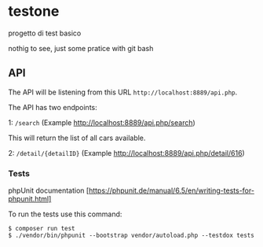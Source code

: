 # testone
progetto di test basico

nothig to see, just some pratice with git bash


## API
The API will be listening from this URL `http://localhost:8889/api.php`.

The API has two endpoints:

1: `/search` (Example [http://localhost:8889/api.php/search](http://localhost:8889/api.php/search))

This will return the list of all cars available.

2: `/detail/{detailID}` (Example [http://localhost:8889/api.php/detail/616](http://localhost:8889/api.php/detail/616))

### Tests
phpUnit documentation [https://phpunit.de/manual/6.5/en/writing-tests-for-phpunit.html]

To run the tests use this command:

```
$ composer run test 
$ ./vendor/bin/phpunit --bootstrap vendor/autoload.php --testdox tests
```
